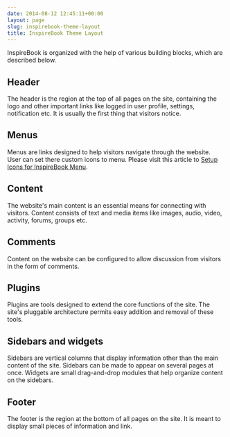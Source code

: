 ```yaml
---
date: 2014-08-12 12:45:11+00:00
layout: page
slug: inspirebook-theme-layout
title: InspireBook Theme Layout
---
```


InspireBook is organized with the help of various building blocks, which are described below.


## Header


The header is the region at the top of all pages on the site, containing the logo and other important links like logged in user profile, settings, notification etc. It is usually the first thing that visitors notice.


## Menus


Menus are links designed to help visitors navigate through the website. User can set there custom icons to menu. Please visit this article to [Setup Icons for InspireBook Menu](https://rtcamp.com/docs/inspirebook/setup-icons-inspirebook-menu/).


## Content


The website's main content is an essential means for connecting with visitors. Content consists of text and media items like images, audio, video, activity, forums, groups etc.


## Comments


Content on the website can be configured to allow discussion from visitors in the form of comments.


## Plugins


Plugins are tools designed to extend the core functions of the site. The site's pluggable architecture permits easy addition and removal of these tools.


## Sidebars and widgets


Sidebars are vertical columns that display information other than the main content of the site. Sidebars can be made to appear on several pages at once. Widgets are small drag-and-drop modules that help organize content on the sidebars.


## Footer


The footer is the region at the bottom of all pages on the site. It is meant to display small pieces of information and link.
